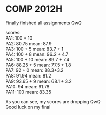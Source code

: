 # COMP 2012H
Finally finished all assignments QwQ

scores:  
PA1: 100 + 10  
PA2: 80.75  mean: 87.9  
PA3: 100 + 5 mean: 83.7 + 1  
PA4: 100 + 8 mean: 96.2 + 4.7  
PA5: 100 + 10 mean: 89.7 + 7.4  
PA6: 88.25 + 5 mean: 77.5 + 1.8  
PA7: 92 + 0 mean: 88.3+3.2  
PA8: 91.94 mean: 81.2  
PA9: 93.65 + 9 mean: 68.1 + 3.2  
PA10: 94 mean: 91.78  
PA11: 100 mean: 83.35  

As you can see, my scores are dropping QwQ  
Good luck on my final
